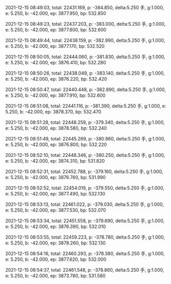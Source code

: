 2021-12-15 08:49:03, total: 22431.169, p: -384.850, delta:5.250 手, g:1.000, e: 5.250, b: -42.000, ep: 3877.950, bp: 532.850

2021-12-15 08:49:23, total: 22437.203, p: -383.000, delta:5.250 手, g:1.000, e: 5.250, b: -42.000, ep: 3877.800, bp: 532.600

2021-12-15 08:49:44, total: 22438.159, p: -382.990, delta:5.250 手, g:1.000, e: 5.250, b: -42.000, ep: 3877.170, bp: 532.520

2021-12-15 08:50:05, total: 22444.060, p: -381.830, delta:5.250 手, g:1.000, e: 5.250, b: -42.000, ep: 3876.410, bp: 532.280

2021-12-15 08:50:26, total: 22438.049, p: -383.140, delta:5.250 手, g:1.000, e: 5.250, b: -42.000, ep: 3876.220, bp: 532.420

2021-12-15 08:50:47, total: 22440.448, p: -382.890, delta:5.250 手, g:1.000, e: 5.250, b: -42.000, ep: 3877.910, bp: 532.600

2021-12-15 08:51:08, total: 22441.116, p: -381.390, delta:5.250 手, g:1.000, e: 5.250, b: -42.000, ep: 3878.370, bp: 532.470

2021-12-15 08:51:28, total: 22448.259, p: -379.340, delta:5.250 手, g:1.000, e: 5.250, b: -42.000, ep: 3878.580, bp: 532.240

2021-12-15 08:51:49, total: 22445.269, p: -380.960, delta:5.250 手, g:1.000, e: 5.250, b: -42.000, ep: 3876.800, bp: 532.220

2021-12-15 08:52:10, total: 22448.346, p: -380.250, delta:5.250 手, g:1.000, e: 5.250, b: -42.000, ep: 3874.310, bp: 531.820

2021-12-15 08:52:31, total: 22452.788, p: -379.160, delta:5.250 手, g:1.000, e: 5.250, b: -42.000, ep: 3876.760, bp: 531.990

2021-12-15 08:52:52, total: 22454.019, p: -379.550, delta:5.250 手, g:1.000, e: 5.250, b: -42.000, ep: 3877.490, bp: 532.130

2021-12-15 08:53:13, total: 22461.022, p: -379.030, delta:5.250 手, g:1.000, e: 5.250, b: -42.000, ep: 3877.530, bp: 532.070

2021-12-15 08:53:34, total: 22451.558, p: -379.690, delta:5.250 手, g:1.000, e: 5.250, b: -42.000, ep: 3876.390, bp: 532.010

2021-12-15 08:53:55, total: 22459.223, p: -378.780, delta:5.250 手, g:1.000, e: 5.250, b: -42.000, ep: 3878.260, bp: 532.130

2021-12-15 08:54:16, total: 22460.293, p: -378.380, delta:5.250 手, g:1.000, e: 5.250, b: -42.000, ep: 3877.620, bp: 532.000

2021-12-15 08:54:37, total: 22461.548, p: -378.860, delta:5.250 手, g:1.000, e: 5.250, b: -42.000, ep: 3873.780, bp: 531.580